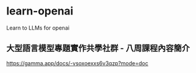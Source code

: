# learn-openai
Learn to LLMs for openai

## 大型語言模型專題實作共學社群 - 八周課程內容簡介
https://gamma.app/docs/-vsoxoexxs6v3qzp?mode=doc


